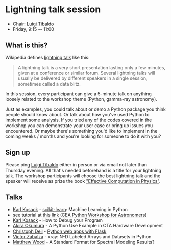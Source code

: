 # Lightning talk session

* Chair: [Luigi Tibaldo](https://github.com/tibaldo)
* Friday, 9:15 -- 11:00

## What is this?

Wikipedia defines [lightning talk](https://en.wikipedia.org/wiki/Lightning_talk) like this:

> A lightning talk is a very short presentation lasting only a few minutes,
> given at a conference or similar forum.
> Several lightning talks will usually be delivered by different speakers
> in a single session, sometimes called a data blitz.

In this session, every participant can give a 5-minute talk on
anything loosely
related to the workshop theme (Python, gamma-ray astronomy).

Just as examples, you could talk about or demo a Python package you think
people should know about. Or talk about how you've used Python to implement
some analysis. If you tried any of the codes covered in the workshop
you can demonstrate your user case or bring up issues you encountered. Or maybe there's something you'd like to implement in the
coming weeks / months and you're looking for someone to do it with you?

## Sign up

Please ping  <a href="mailto:luigi.tibaldo@mpi-hd.mpg.de">Luigi
Tibaldo</a> either in
person or via email not later than Thursday evening.
All that's needed beforehand is a title for your lightning talk.
The workshop participants will choose the best lightning talk and the
speaker will receive as prize the book ["Effective Computation in Physics"](http://shop.oreilly.com/product/0636920033424.do).

## Talks

* <a href="https://github.com/kosack">Karl Kosack</a> - <a href="http://scikit-learn.org">scikit-learn</a>: Machine Learning in Python
 * see tutorial at  <a href="https://github.com/cea-irfu-sap/CEAPythonWorkshopForAstronomers/blob/master/12-Advanced-Packages/02-sklearn.v3.ipynb"> this link (CEA Python Workshop for Astronomers)</a>
* <a href="https://github.com/kosack">Karl Kosack</a> - How to Debug your Program
* <a href="https://github.com/akira-okumura">Akira Okumura</a> - A Python Use Example in CTA Hardware Development
* <a href="https://github.com/cdeil">Christoph Deil</a> - [Python web apps with Flask](https://github.com/gammapy/PyGamma15/blob/gh-pages/talks/lightning/flask.md)
* <a href="https://github.com/zblz">Victor Zabalza</a> - xray: N-D Labeled Arrays and Datasets in Python
* <a href="https://github.com/woodmd">Matthew Wood</a> - A Standard Format for Spectral Modeling Results?
